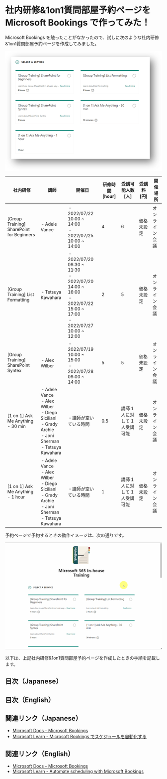 # 社内研修&1on1質問部屋予約ページを Microsoft Bookings で作ってみた！
Microsoft Bookings を触ったことがなかったので、試しに次のような社内研修&1on1質問部屋予約ページを作成してみました。

![社内研修一覧](./ja/assets/社内研修一覧.png)

| 社内研修                                  | 講師                                                                                                           | 開催日                                                                                                               | 研修時間 [hour] | 受講可能人数 [人]              | 受講料 [円] | 開催場所       |
| ----------------------------------------- | -------------------------------------------------------------------------------------------------------------- | -------------------------------------------------------------------------------------------------------------------- | --------------- | ------------------------------ | ----------- | -------------- |
| [Group Training] SharePoint for Beginners | ・Adele Vance                                                                                                  | ・2022/07/22 10:00 ~ 14:00<br>・2022/07/25 10:00 ~ 14:00                                                             | 4               | 6                              | 価格未設定  | オンライン会議 |
| [Group Training] List Formatting          | ・Tetsuya Kawahara                                                                                             | ・2022/07/20 09:30 ~ 11:30<br>・2022/07/20 14:00 ~ 16:00<br>・2022/07/22 15:00 ~ 17:00<br>・2022/07/27 10:00 ~ 12:00 | 2               | 5                              | 価格未設定  | オンライン会議 |
| [Group Training] SharePoint Syntex        | ・Alex Wilber                                                                                                  | ・2022/07/19 10:00 ~ 15:00<br>・2022/07/28 09:00 ~ 14:00                                                             | 5               | 5                              | 価格未設定  | オンライン会議 |
| [1 on 1] Ask Me Anything - 30 min         | ・Adele Vance<br>・Alex Wilber<br>・Diego Siciliani<br>・Grady Archie <br>・Joni Sherman<br>・Tetsuya Kawahara | ・講師が空いている時間                                                                                               | 0.5             | 講師 1 人に対して 1 人受講可能 | 価格未設定  | オンライン会議 |
| [1 on 1] Ask Me Anything - 1 hour         | ・Adele Vance<br>・Alex Wilber<br>・Diego Siciliani<br>・Grady Archie <br>・Joni Sherman<br>・Tetsuya Kawahara | ・講師が空いている時間                                                                                               | 1               | 講師 1 人に対して 1 人受講可能 | 価格未設定  | オンライン会議 |

予約ページで予約するときの動作イメージは、次の通りです。

![動作イメージ](./ja/assets/動作イメージ.gif)

以下は、上記社内研修&1on1質問部屋予約ページを作成したときの手順を記載します。


## 目次（Japanese）



## 目次（English）

## 関連リンク（Japanese）
- [Microsoft Docs - Microsoft Bookings](https://docs.microsoft.com/ja-jp/microsoft-365/bookings/bookings-overview?view=o365-worldwide&WT.mc_id=M365-MVP-5004242)
- [Microsoft Learn - Microsoft Bookings でスケジュールを自動化する](https://docs.microsoft.com/ja-jp/learn/modules/automate-scheduling-microsoft-bookings/?WT.mc_id=M365-MVP-5004242)

## 関連リンク（English）
- [Microsoft Docs - Microsoft Bookings](https://docs.microsoft.com/en-us/microsoft-365/bookings/bookings-overview?view=o365-worldwide&WT.mc_id=M365-MVP-5004242)
- [Microsoft Learn - Automate scheduling with Microsoft Bookings](https://docs.microsoft.com/en-us/learn/modules/automate-scheduling-microsoft-bookings/?WT.mc_id=M365-MVP-5004242)